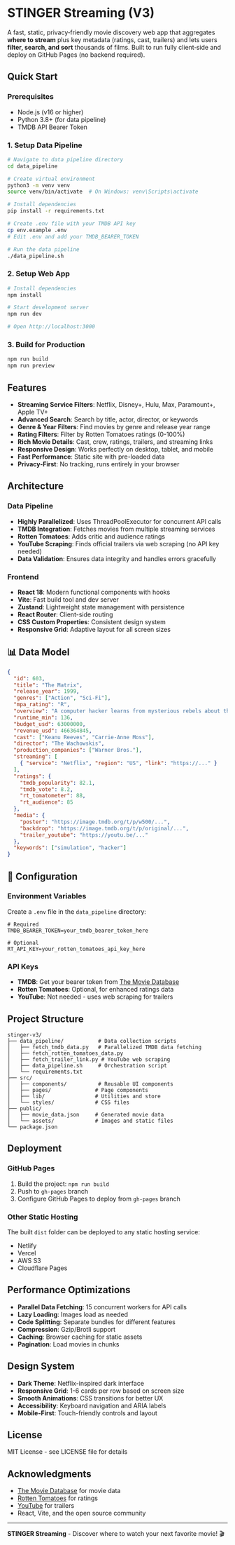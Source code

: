 # STINGER Streaming (V3)

A fast, static, privacy‑friendly movie discovery web app that aggregates **where to stream** plus key metadata (ratings, cast, trailers) and lets users **filter, search, and sort** thousands of films. Built to run fully client‑side and deploy on GitHub Pages (no backend required).

## Quick Start

### Prerequisites
- Node.js (v16 or higher)
- Python 3.8+ (for data pipeline)
- TMDB API Bearer Token

### 1. Setup Data Pipeline

```bash
# Navigate to data pipeline directory
cd data_pipeline

# Create virtual environment
python3 -m venv venv
source venv/bin/activate  # On Windows: venv\Scripts\activate

# Install dependencies
pip install -r requirements.txt

# Create .env file with your TMDB API key
cp env.example .env
# Edit .env and add your TMDB_BEARER_TOKEN

# Run the data pipeline
./data_pipeline.sh
```

### 2. Setup Web App

```bash
# Install dependencies
npm install

# Start development server
npm run dev

# Open http://localhost:3000
```

### 3. Build for Production

```bash
npm run build
npm run preview
```

## Features

- **Streaming Service Filters**: Netflix, Disney+, Hulu, Max, Paramount+, Apple TV+
- **Advanced Search**: Search by title, actor, director, or keywords
- **Genre & Year Filters**: Find movies by genre and release year range
- **Rating Filters**: Filter by Rotten Tomatoes ratings (0-100%)
- **Rich Movie Details**: Cast, crew, ratings, trailers, and streaming links
- **Responsive Design**: Works perfectly on desktop, tablet, and mobile
- **Fast Performance**: Static site with pre-loaded data
- **Privacy-First**: No tracking, runs entirely in your browser

## Architecture

### Data Pipeline
- **Highly Parallelized**: Uses ThreadPoolExecutor for concurrent API calls
- **TMDB Integration**: Fetches movies from multiple streaming services
- **Rotten Tomatoes**: Adds critic and audience ratings
- **YouTube Scraping**: Finds official trailers via web scraping (no API key needed)
- **Data Validation**: Ensures data integrity and handles errors gracefully

### Frontend
- **React 18**: Modern functional components with hooks
- **Vite**: Fast build tool and dev server
- **Zustand**: Lightweight state management with persistence
- **React Router**: Client-side routing
- **CSS Custom Properties**: Consistent design system
- **Responsive Grid**: Adaptive layout for all screen sizes

## 📊 Data Model

```json
{
  "id": 603,
  "title": "The Matrix",
  "release_year": 1999,
  "genres": ["Action", "Sci-Fi"],
  "mpa_rating": "R",
  "overview": "A computer hacker learns from mysterious rebels about the true nature of his reality...",
  "runtime_min": 136,
  "budget_usd": 63000000,
  "revenue_usd": 466364845,
  "cast": ["Keanu Reeves", "Carrie-Anne Moss"],
  "director": "The Wachowskis",
  "production_companies": ["Warner Bros."],
  "streaming": [
    { "service": "Netflix", "region": "US", "link": "https://..." }
  ],
  "ratings": {
    "tmdb_popularity": 82.1,
    "tmdb_vote": 8.2,
    "rt_tomatometer": 88,
    "rt_audience": 85
  },
  "media": {
    "poster": "https://image.tmdb.org/t/p/w500/...",
    "backdrop": "https://image.tmdb.org/t/p/original/...",
    "trailer_youtube": "https://youtu.be/..."
  },
  "keywords": ["simulation", "hacker"]
}
```

## 🔧 Configuration

### Environment Variables
Create a `.env` file in the `data_pipeline` directory:

```env
# Required
TMDB_BEARER_TOKEN=your_tmdb_bearer_token_here

# Optional
RT_API_KEY=your_rotten_tomatoes_api_key_here
```

### API Keys
- **TMDB**: Get your bearer token from [The Movie Database](https://www.themoviedb.org/settings/api)
- **Rotten Tomatoes**: Optional, for enhanced ratings data
- **YouTube**: Not needed - uses web scraping for trailers

## Project Structure

```
stinger-v3/
├── data_pipeline/           # Data collection scripts
│   ├── fetch_tmdb_data.py   # Parallelized TMDB data fetching
│   ├── fetch_rotten_tomatoes_data.py
│   ├── fetch_trailer_link.py # YouTube web scraping
│   ├── data_pipeline.sh     # Orchestration script
│   └── requirements.txt
├── src/
│   ├── components/          # Reusable UI components
│   ├── pages/              # Page components
│   ├── lib/                # Utilities and store
│   └── styles/             # CSS files
├── public/
│   ├── movie_data.json     # Generated movie data
│   └── assets/             # Images and static files
└── package.json
```

## Deployment

### GitHub Pages
1. Build the project: `npm run build`
2. Push to `gh-pages` branch
3. Configure GitHub Pages to deploy from `gh-pages` branch

### Other Static Hosting
The built `dist` folder can be deployed to any static hosting service:
- Netlify
- Vercel
- AWS S3
- Cloudflare Pages

## Performance Optimizations

- **Parallel Data Fetching**: 15 concurrent workers for API calls
- **Lazy Loading**: Images load as needed
- **Code Splitting**: Separate bundles for different features
- **Compression**: Gzip/Brotli support
- **Caching**: Browser caching for static assets
- **Pagination**: Load movies in chunks

## Design System

- **Dark Theme**: Netflix-inspired dark interface
- **Responsive Grid**: 1-6 cards per row based on screen size
- **Smooth Animations**: CSS transitions for better UX
- **Accessibility**: Keyboard navigation and ARIA labels
- **Mobile-First**: Touch-friendly controls and layout


## License

MIT License - see LICENSE file for details

## Acknowledgments

- [The Movie Database](https://www.themoviedb.org/) for movie data
- [Rotten Tomatoes](https://www.rottentomatoes.com/) for ratings
- [YouTube](https://www.youtube.com/) for trailers
- React, Vite, and the open source community

---

**STINGER Streaming** - Discover where to watch your next favorite movie! 🎬

